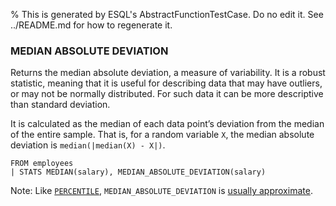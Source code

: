 % This is generated by ESQL's AbstractFunctionTestCase. Do no edit it. See ../README.md for how to regenerate it.

### MEDIAN ABSOLUTE DEVIATION
Returns the median absolute deviation, a measure of variability. It is a robust statistic, meaning that it is useful for describing data that may have outliers, or may not be normally distributed. For such data it can be more descriptive than standard deviation.

It is calculated as the median of each data point’s deviation from the median of the entire sample. That is, for a random variable `X`, the median absolute deviation is `median(|median(X) - X|)`.

```esql
FROM employees
| STATS MEDIAN(salary), MEDIAN_ABSOLUTE_DEVIATION(salary)
```
Note: Like [`PERCENTILE`](https://www.elastic.co/docs/reference/elasticsearch/query-languages/esql/functions-operators/aggregation-functions#esql-percentile), `MEDIAN_ABSOLUTE_DEVIATION` is [usually approximate](https://www.elastic.co/docs/reference/elasticsearch/query-languages/esql/functions-operators/aggregation-functions#esql-percentile-approximate).
